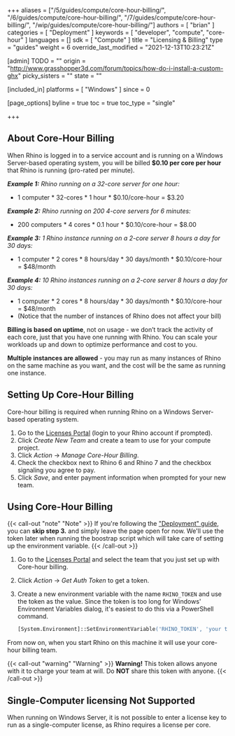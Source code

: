 +++
aliases = ["/5/guides/compute/core-hour-billing/", "/6/guides/compute/core-hour-billing/", "/7/guides/compute/core-hour-billing/", "/wip/guides/compute/core-hour-billing/"]
authors = [ "brian" ]
categories = [ "Deployment" ]
keywords = [ "developer", "compute", "core-hour" ]
languages = []
sdk = [ "Compute" ]
title = "Licensing & Billing"
type = "guides"
weight = 6
override_last_modified = "2021-12-13T10:23:21Z"

[admin]
TODO = ""
origin = "http://www.grasshopper3d.com/forum/topics/how-do-i-install-a-custom-ghx"
picky_sisters = ""
state = ""

[included_in]
platforms = [ "Windows" ]
since = 0

[page_options]
byline = true
toc = true
toc_type = "single"

+++


## About Core-Hour Billing

When Rhino is logged in to a service account and is running on a Windows Server-based operating system, you will be billed **$0.10 per core per hour** that Rhino is running (pro-rated per minute).

***Example 1:** Rhino running on a 32-core server for one hour:*

  * 1 computer * 32-cores * 1 hour * $0.10/core-hour = $3.20

***Example 2:** Rhino running on 200 4-core servers for 6 minutes:*

  * 200 computers * 4 cores * 0.1 hour * $0.10/core-hour = $8.00

***Example 3:** 1 Rhino instance running on a 2-core server 8 hours a day for 30 days:*
  * 1 computer * 2 cores * 8 hours/day * 30 days/month * $0.10/core-hour = $48/month

***Example 4:** 10 Rhino instances running on a 2-core server 8 hours a day for 30 days:*
  * 1 computer * 2 cores * 8 hours/day * 30 days/month * $0.10/core-hour = $48/month
  * (Notice that the number of instances of Rhino does not affect your bill)

**Billing is based on uptime**, not on usage - we don’t track the activity of each core, just that you have one running with Rhino. You can scale your workloads up and down to optimize performance and cost to you.

**Multiple instances are allowed** - you may run as many instances of Rhino on the same machine as you want, and the cost will be the same as running one instance.

## Setting Up Core-Hour Billing

Core-hour billing is required when running Rhino on a Windows Server-based operating system.

1. Go to the [Licenses Portal](https://www.rhino3d.com/licenses?_forceEmpty=true) (login to your Rhino account if prompted).
2. Click _Create New Team_ and create a team to use for your compute project.
3. Click _Action_ -> _Manage Core-Hour Billing_.
4. Check the checkbox next to Rhino 6 and Rhino 7 and the checkbox signaling you agree to pay.
5. Click _Save_, and enter payment information when prompted for your new team.

## Using Core-Hour Billing

{{< call-out "note" "Note" >}}
If you're following the <a href="../deploy" class="alert-link">"Deployment" guide</a>, you can <strong>skip step 3.</strong> and simply leave the page open for now. We'll use the token later when running the boostrap script which will take care of setting up the environment variable.
{{< /call-out >}}

1. Go to the [Licenses Portal](https://www.rhino3d.com/licenses?_forceEmpty=true) and select the team that you just set up with Core-hour billing.
2. Click _Action_ -> _Get Auth Token_ to get a token.
3. Create a new environment variable with the name `RHINO_TOKEN` and use the token as the value. Since the token is too long for Windows' Environment Variables dialog, it's easiest to do this via a PowerShell command.

    ```ps
    [System.Environment]::SetEnvironmentVariable('RHINO_TOKEN', 'your token here', 'Machine')
    ```

From now on, when you start Rhino on this machine it will use your core-hour billing team.

{{< call-out "warning" "Warning" >}}
<strong>Warning!</strong> This token allows anyone with it to charge your team at will. Do <strong>NOT</strong> share this token with anyone.
{{< /call-out >}}

## Single-Computer licensing Not Supported

When running on Windows Server, it is not possible to enter a license key to run as a single-computer license, as Rhino requires a license per core.
